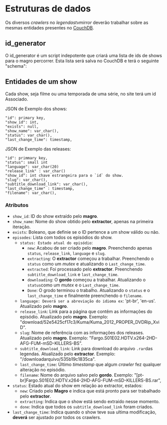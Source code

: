 # Estruturas de dados

Os diversos *crawlers* no *legendastvmirror* deverão trabalhar sobre as mesmas entidades
presentes no [CouchDB](http://couchdb.apache.org/).

## id_generator

O id_generator é um script indepotente que criará uma lista de ids de shows
para o magro percorrer. Esta lista será salva no CouchDB e terá o seguinte "schema":

## Entidades de um show

Cada show, seja filme ou uma temporada de uma série, no site terá um id Associado.

JSON de Exemplo dos shows:

    "id": primary key,
    "show_id": int,
    "exists": null,
    "show_name": var_char(),
    "status": var_char(),
    "last_change_time": timestamp,

JSON de Exemplo das releases: 

    "id": primmary key,
    "status": small int
    "language": var_char(20)
    "release_link" : var_char()
    "show_id": int chave estrangeira para o `id` do show.
    "slug": var_char(),
    "subtitle_download_link": var_char(),
    "last_change_time" : timestamp,
    "filename": var_char(),

### Atributos

- `show_id`: ID do show extraído pelo **magro**.
- `show_name`: Nome do show obtido pelo **extractor**, apenas na primeira iteração.
- `exists`: Boleano, que definie se o ID pertence a um show válido ou não.
- `episodes`: Lista com todos os episódios do show.
    - `status: Estado atual do episódio`:
        - `new`: Acabou de ser criado pelo **magro**. Preenchendo apenas `status`, `release_link`, `language` e `slug`.
        - `extracting`: O **extractor** começou a trabalhar. Preenchendo o `status` como um *mutex* e atualizando o `Last_change_time`.
        - `extracted`: Foi processado pelo **extractor**. Preenchendo `subtitle_download_link` e `last_change_time`.
        - `downloading`: O **gordo** começou a trabalhar. Atualizando o `status`como um *mutex* e o `Last_change_time`.
        - `Done`: O grodo terminou o trabalho. Atualizando o `status` e o `last_change_time` e finalmente preenchendo o `filename`.
    - `language: Deverá ser a abreviação do idioma ex`: 'pt-br', 'en-us'. Atualizado pelo **magro**.
    - `release_link`: Link para a página que contêm as informações do episódio. Atualizado pelo **magro**. 
Exemplo: "download/52e5425cf17c3/Kuma/Kuma_2012_PROPER_DVDRip_XviD".
    - `slug`: Nome de referência com as informações dos releases. Atualizado pelo **magro**.
Exemplo: "Fargo.S01E02.HDTV.x264-2HD-AFG-FUM-mSD-KILLERS-BS".
    - `subtitle_download_link`: Link para download do arquivo `.rar`das legendas. Atualizado pelo **extractor**.
Exemplo: "/downloadarquivo/535b19c1835ca".
    - `last_change_time`: Último *timestamp* que algum *crawler* fez qualquer alteração no episódio.
    - `filename`: Nome do arquivo salvo pelo **gordo**.
Exemplo: "[pt-br]Fargo.S01E02.HDTV.x264-2HD-AFG-FUM-mSD-KILLERS-BS.rar",
- `status`: Estado atual do show em relação ao extractor, estados:
    - `new`: Criado pelo **Magro** e indica que está pronto para ser trabalhado pelo **extractor**.
    - `extracting`: Indica que o show está sendo extraido nesse momento.
    - `done`: Indica que todos os `subtitle_download_link` foram criados.
- `last_change_time`: Indica quando o show teve sua ultima modificação, **deverá** ser ajustado por todos os crawlers.
